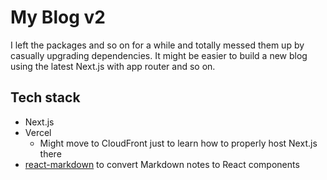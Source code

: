 # My Blog v2

I left the packages and so on for a while and totally messed them up by casually upgrading dependencies. It might be easier to build a new blog using the latest Next.js with app router and so on.

## Tech stack

- Next.js
- Vercel
  - Might move to CloudFront just to learn how to properly host Next.js there
- [react-markdown](https://github.com/remarkjs/react-markdown) to convert Markdown notes to React components
